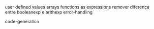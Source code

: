 user defined values
arrays
functions as expressions
remover diferença entre booleanexp e arithexp
error-handling

code-generation
